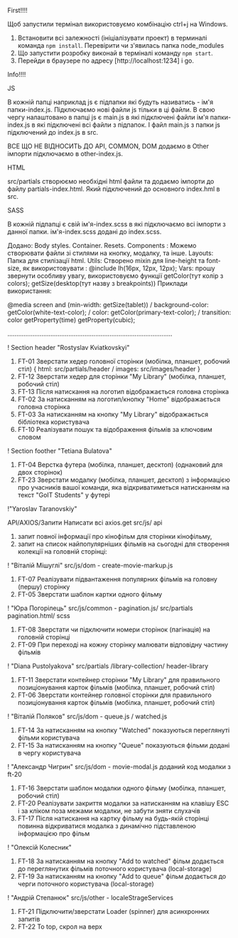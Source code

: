 First!!!!

Щоб запустили термінал використовуємо комбінацію ctrl+j на Windows.

1. Встановити всі залежності (ініціалізувати проект) в терминалі команда
   `npm install`. Перевірити чи з'явилась папка node_modules
2. Що запустити розробку виконай в терміналі команду `npm start`.
3. Перейди в браузере по адресу [http://localhost:1234] і go.

Info!!!!

JS

В кожній папці наприклад js є підпапки які будуть називатись - ім'я
папки-index.js. Підключаємо нові файли js тільки в ці файли. В свою чергу
налаштовано в папці js є main.js в які підключені файли ім'я папки-index.js в
які підключені всі файли з підпапок. І файл main.js з папки js підключений до
index.js в src.

ВСЕ ЩО НЕ ВІДНОСИТЬ ДО API, COMMON, DOM додаємо в Other імпорти підключаємо в
other-index.js.

HTML

src/partials створюємо необхідні html файли та додаємо імпорти до файлу
partials-index.html. Який підключений до основного index.hml в src.

SASS

В кожній підпапці є свій ім'я-index.scss в які підключаємо всі імпорти з данної
папки. ім'я-index.scss додані до index.scss.

Додано: Body styles. Container. Resets. Components : Можемо створювати файли зі
стилями на кнопку, модалку, та інше. Layouts: Папка для стилізації html. Utils:
Створено mixin для line-height та font-size, як використовувати : @include
lh(16px, 12px, 12px); Vars: прошу звернути особливу увагу, використовуємо
функції getColor(тут колір з colors); getSize(desktop(тут назву з breakpoints))
Приклади використання:

@media screen and (min-width: getSize(tablet)) / background-color:
getColor(white-text-color); / color: getColor(primary-text-color); / transition:
color getProperty(time) getProperty(cubic);

............................................................................................

! Section header "Rostyslav Kviatkovskyi"

1. FT-01 Зверстати хедер головної сторінки (мобілка, планшет, робочий стіл) {
   html: src/partials/header / images: src/images/header }
2. FT-12 Зверстати хедер для сторінки "My Library" (мобілка, планшет, робочий
   стіл)
3. FT-13 Після натискання на логотип відображається головна сторінка
4. FT-02 За натисканням на логотип/кнопку "Home" відображається головна сторінка
5. FT-03 За натисканням на кнопку "My Library" відображається бібліотека
   користувача
6. FT-10 Реалізувати пошук та відображення фільмів за ключовим словом

! Section foother "Tetiana Bulatova"

1. FT-04 Верстка футера (мобілка, планшет, десктоп) (однаковий для двох
   сторінок)
2. FT-23 Зверстати модалку (мобілка, планшет, десктоп) з інформацією про
   учасників вашої команди, яка відкриватиметься натисканням на текст "GoIT
   Students" у футері

!"Yaroslav Taranovskiy"

API/AXIOS/Запити Написати всі axios.get src/js/ api

1. запит повної інформації про кінофільм для сторінки кінофільму,
2. запит на список найпопулярніших фільмів на сьогодні для створення колекції на
   головній сторінці:

! "Віталій Мішуглі" src/js/dom - create-movie-markup.js

1. FT-07 Реалізувати підвантаження популярних фільмів на головну (першу)
   сторінку
2. FT-05 Зверстати шаблон картки одного фільму

! "Юра Погорілець" src/js/common - pagination.js/ src/partials pagination.html/
scss

1. FT-08 Зверстати чи підключити номери сторінок (пагінація) на головній
   сторінці
2. FT-09 При переході на кожну сторінку малювати відповідну частину фільмів

! "Diana Pustolyakova" src/partials /library-collection/ header-library

1. FT-11 Зверстати контейнер сторінки "My Library" для правильного
   позиціонування карток фільмів (мобілка, планшет, робочий стіл)
2. FT-06 Зверстати контейнер головної сторінки для правильного позиціонування
   карток фільмів (мобілка, планшет, робочий стіл)

! "Віталій Поляков" src/js/dom - queue.js / watched.js

1. FT-14 За натисканням на кнопку "Watched" показуються переглянуті фільми
   користувача
2. FT-15 За натисканням на кнопку "Queue" показуються фільми додані в чергу
   користувача

! "Александр Чигрин" src/js/dom - movie-modal.js доданий код модалки з ft-20

1. FT-16 Зверстати шаблон модалки одного фільму (мобілка, планшет, робочий стіл)
2. FT-20 Реалізувати закриття модалки за натисканням на клавішу ESC і за кліком
   поза межами модалки, не забути зняти слухачів
3. FT-17 Після натискання на картку фільму на будь-якій сторінці повинна
   відкриватися модалка з динамічно підставленою інформацією про фільм

! "Олексій Колесник"

1. FT-18 За натисканням на кнопку "Add to watched" фільм додається до
   переглянутих фільмів поточного користувача (local-storage)
2. FT-19 За натисканням на кнопку "Add to queue" фільм додається до черги
   поточного користувача (local-storage)

! "Андрій Степанюк" src/js/other - localeStrageServices

1. FT-21 Підключити/зверстати Loader (spinner) для асинхронних запитів
2. FT-22 To top, скрол на верх
